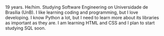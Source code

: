 19 years.
He/him.
Studying Software Engineering on Universidade de Brasília (UnB).
I like learning coding and programming, but I love developing.
I know Python a lot, but I need to learn more about its libraries as important as they are.
I am learning HTML and CSS and I plan to start studying SQL soon.
<!--
**Raphides/Raphides** is a ✨ _special_ ✨ repository because its `README.md` (this file) appears on your GitHub profile.

Here are some ideas to get you started:

- 🔭 I’m currently working on ...
- 🌱 I’m currently learning ...
- 👯 I’m looking to collaborate on ...
- 🤔 I’m looking for help with ...
- 💬 Ask me about ...
- 📫 How to reach me: ...
- 😄 Pronouns: ...
- ⚡ Fun fact: ...
-->
